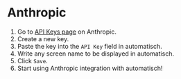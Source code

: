 # Anthropic

1. Go to [API Keys page](https://console.anthropic.com/settings/keys) on Anthropic.
2. Create a new key.
3. Paste the key into the `API Key` field in automatisch.
4. Write any screen name to be displayed in automatisch.
5. Click `Save`.
6. Start using Anthropic integration with automatisch!
